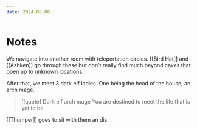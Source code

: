 ```yaml
---
date: 2024-08-06
---
```

# Notes

We navigate into another room with teleportation circles. [[Bird Hat]] and [[Ashken]] go through these but don't really find much beyond caves that open up to unknown locations.

After that, we meet 3 dark elf ladies. One being the head of the house, an arch mage.

> [!quote] Dark elf arch mage
> You are destined to meet the life that is yet to be.

[[Thumper]] goes to sit with them an dis